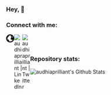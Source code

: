 ### Hey, 👋

### Connect with me:

[<img align="left" alt="Stuff&Tacos" width="22px" src="https://raw.githubusercontent.com/iconic/open-iconic/master/svg/globe.svg" />](https://stuffandtacos.azurewebsites.net/)
[<img align="left" alt="audhiaprilliant | LinkedIn" width="22px" src="https://cdn.jsdelivr.net/npm/simple-icons@v3/icons/linkedin.svg" />](https://www.linkedin.com/in/clemolivier/)
[<img align="left" alt="audhiaprilliant | Twitter" width="22px" src="https://cdn.jsdelivr.net/npm/simple-icons@v3/icons/twitter.svg" />](https://twitter.com/Clement0livier)

<br/>
<br/>

###  Repository stats:
<img align="left" alt="audhiaprilliant's Github Stats" src="https://github-readme-stats.vercel.app/api?username=carfup&show_icons=true&hide_border=true" />

<!--
**carfup/carfup** is a ✨ _special_ ✨ repository because its `README.md` (this file) appears on your GitHub profile.

Here are some ideas to get you started:

- 🔭 I’m currently working on ...
- 🌱 I’m currently learning ...
- 👯 I’m looking to collaborate on ...
- 🤔 I’m looking for help with ...
- 💬 Ask me about ...
- 📫 How to reach me: ...
- 😄 Pronouns: ...
- ⚡ Fun fact: ...
-->
